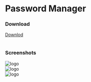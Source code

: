# Password Manager
### Download
<a href="https://github.com/hawk-lib/password-manager/releases/download/app/FikarNot-alpha-v1.0.apk" class="button">
Downlod</a>
<br><br>

### Screenshots

![logo](https://github.com/hawk-lib/password-manager/releases/download/fikarnot-alpha-v1.0/screenshot1.jpg)
<br>
![logo](https://github.com/hawk-lib/password-manager/releases/download/fikarnot-alpha-v1.0/screenshot2.jpg)
<br>
![logo](https://github.com/hawk-lib/password-manager/releases/download/fikarnot-alpha-v1.0/screenshot3.jpg)
<br>
